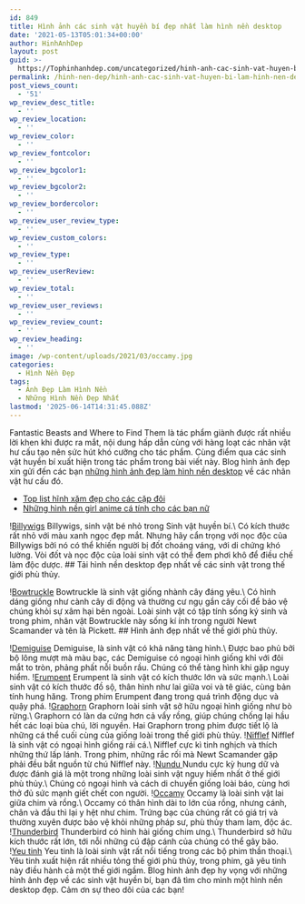 ```yaml
---
id: 849
title: Hình ảnh các sinh vật huyền bí đẹp nhất làm hình nền desktop
date: '2021-05-13T05:01:34+00:00'
author: HinhAnhDep
layout: post
guid: >-
  https://Tophinhanhdep.com/uncategorized/hinh-anh-cac-sinh-vat-huyen-bi-lam-hinh-nen-desktop/
permalink: /hinh-nen-dep/hinh-anh-cac-sinh-vat-huyen-bi-lam-hinh-nen-desktop/
post_views_count:
  - '51'
wp_review_desc_title:
  - ''
wp_review_location:
  - ''
wp_review_color:
  - ''
wp_review_fontcolor:
  - ''
wp_review_bgcolor1:
  - ''
wp_review_bgcolor2:
  - ''
wp_review_bordercolor:
  - ''
wp_review_user_review_type:
  - ''
wp_review_custom_colors:
  - ''
wp_review_type:
  - ''
wp_review_userReview:
  - ''
wp_review_total:
  - ''
wp_review_user_reviews:
  - ''
wp_review_review_count:
  - ''
wp_review_heading:
  - ''
image: /wp-content/uploads/2021/03/occamy.jpg
categories:
  - Hình Nền Đẹp
tags:
  - Ảnh Đẹp Làm Hình Nền
  - Những Hình Nền Đẹp Nhất
lastmod: '2025-06-14T14:31:45.088Z'
---
```

Fantastic Beasts and Where to Find Them là tác phẩm giành được rất nhiều lời khen khi được ra mắt, nội dung hấp dẫn cùng với hàng loạt các nhân vật hư cấu tạo nên sức hút khó cưỡng cho tác phẩm. Cùng điểm qua các sinh vật huyền bí xuất hiện trong tác phẩm trong bài viết này. Blog hình ảnh đẹp xin gửi đến các bạn [những hình ảnh đẹp làm hình nền desktop](https://tophinhanhdep.com/hinh-nen-dep/hinh-anh-cac-sinh-vat-huyen-bi-lam-hinh-nen-desktop/) về các nhân vật hư cấu đó.

- [Top list hĩnh xăm đẹp cho các cặp đôi](https://tophinhanhdep.com/hinh-xam-dep/hinh-xam-dep-cho-cac-cap-tinh-nhan/)
- [Những hình nền girl anime cá tính cho các bạn nữ](https://tophinhanhdep.com/hinh-nen-dep/hinh-anh-anime-girl-ca-tinh/)

\![Billywigs](https://tophinhanhdep.com/wp-content/uploads/2021/03/Billywigs.jpg) Billywigs, sinh vật bé nhỏ trong Sinh vật huyền bí.\ Có kích thước rất nhỏ với màu xanh ngọc đẹp mắt. Nhưng hãy cẩn trọng với nọc độc của Billywigs bởi nó có thể khiến người bị đốt choáng váng, với di chứng khó lường. Vòi đốt và nọc độc của loài sinh vật có thể đem phơi khô để điều chế làm độc dược. ## Tải hình nền desktop đẹp nhất về các sinh vật trong thế giới phù thủy.

\![Bowtruckle](https://tophinhanhdep.com/wp-content/uploads/2021/03/Bowtruckle.jpg) Bowtruckle là sinh vật giống nhành cây đáng yêu.\ Có hình dáng giống như cành cây di động và thường cư ngụ gần cây cối để bảo vệ chúng khỏi sự xâm hại bên ngoài. Loài sinh vật có tập tính sống ký sinh và trong phim, nhân vật Bowtruckle này sống kí ính trong người Newt Scamander và tên là Pickett. ## Hình ảnh đẹp nhất về thế giới phù thủy.

\![Demiguise](https://tophinhanhdep.com/wp-content/uploads/2021/03/Demiguise1.jpg) Demiguise, là sinh vật có khả năng tàng hình.\ Được bao phủ bởi bộ lông mượt mà màu bạc, các Demiguise có ngoại hình giống khỉ với đôi mắt to tròn, phảng phất nỗi buồn rầu. Chúng có thể tàng hình khi gặp nguy hiểm. \![Erumpent](https://tophinhanhdep.com/wp-content/uploads/2021/03/Erumpent.png) Erumpent là sinh vật có kích thước lớn và sức mạnh.\ Loài sinh vật có kích thước đồ sộ, thân hình như lai giữa voi và tê giác, cùng bản tính hung hăng. Trong phim Erumpent đang trong quá trình động dục và quậy phá. \![Graphorn](https://tophinhanhdep.com/wp-content/uploads/2021/03/Graphorn.jpg) Graphorn loài sinh vật sở hữu ngoại hình giống như bò rừng.\ Graphorn có làn da cứng hơn cả vẩy rồng, giúp chúng chống lại hầu hết các loại bùa chú, lời nguyền. Hai Graphorn trong phim được tiết lộ là những cá thể cuối cùng của giống loài trong thế giới phù thủy. \![Nifflef](https://tophinhanhdep.com/wp-content/uploads/2021/03/Nifflef.jpg) Nifflef là sinh vật có ngoại hình giống rái cá.\ Nifflef cực kì tinh nghịch và thích những thứ lấp lánh. Trong phim, những rắc rối mà Newt Scamander gặp phải đều bắt nguồn từ chú Nifflef này. \![Nundu ](https://tophinhanhdep.com/wp-content/uploads/2021/03/Nundu.png) Nundu cực kỳ hung dữ và được đánh giá là một trong những loài sinh vật nguy hiểm nhất ở thế giới phù thủy.\ Chúng có ngoại hình và cách di chuyển giống loài báo, cùng hơi thở đủ sức mạnh giết chết con người. \![Occamy](https://tophinhanhdep.com/wp-content/uploads/2021/03/occamy.jpg) Occamy là loài sinh vật lai giữa chim và rồng.\ Occamy có thân hình dài to lớn của rồng, nhưng cánh, chân và đầu thì lại y hệt như chim. Trứng bạc của chúng rất có giá trị và thường xuyên được bảo vệ khỏi những pháp sư, phù thủy tham lam, độc ác. \![Thunderbird](https://tophinhanhdep.com/wp-content/uploads/2021/03/thunderbird.jpg) Thunderbird có hình hài giống chim ưng.\ Thunderbird sở hữu kích thước rất lớn, tới nỗi những cú đập cánh của chúng có thể gây bão. \![Yeu tinh](https://tophinhanhdep.com/wp-content/uploads/2021/03/Yeu-tinh.jpg) Yeu tinh là loài sinh vật rất nổi tiếng trong các bộ phim thần thoại.\ Yêu tinh xuất hiện rất nhiều tỏng thế giới phù thủy, trong phim, gã yêu tinh này điều hành cả một thế giới ngầm. Blog hình ảnh đẹp hy vọng với những hình ảnh đẹp về các sinh vật huyền bí, bạn đã tìm cho mình một hình nền desktop đẹp. Cảm ơn sự theo dõi của các bạn!
